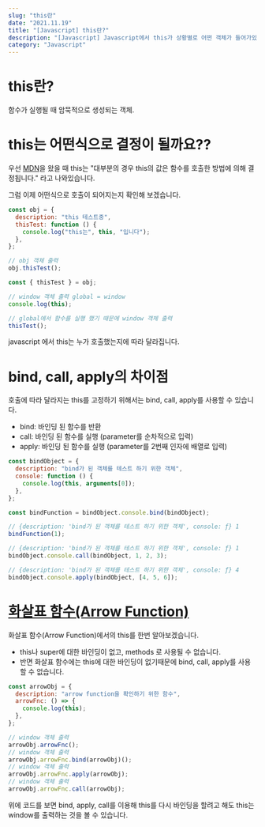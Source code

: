 ```yaml
---
slug: "this란"
date: "2021.11.19"
title: "[Javascript] this란?"
description: "[Javascript] Javascript에서 this가 상황별로 어떤 객체가 들어가있는지 알 수 있다."
category: "Javascript"
---
```


# this란?

함수가 실행될 때 암묵적으로 생성되는 객체.

# this는 어떤식으로 결정이 될까요??

우선 [MDN](https://developer.mozilla.org/ko/docs/Web/JavaScript/Reference/Operators/this)을 왔을 때 this는 "대부분의 경우 this의 값은 함수를 호출한 방법에 의해 결정됩니다." 라고 나와있습니다.

그럼 이제 어떤식으로 호출이 되어지는지 확인해 보겠습니다.

```javascript
const obj = {
  description: "this 테스트중",
  thisTest: function () {
    console.log("this는", this, "입니다");
  },
};

// obj 객체 출력
obj.thisTest();

const { thisTest } = obj;

// window 객체 출력 global = window
console.log(this);

// global에서 함수를 실행 했기 때문에 window 객체 출력
thisTest();
```

javascript 에서 this는 누가 호출했는지에 따라 달라집니다.

# bind, call, apply의 차이점

호출에 따라 달라지는 this를 고정하기 위해서는 bind, call, apply를 사용할 수 있습니다.

- bind: 바인딩 된 함수를 반환
- call: 바인딩 된 함수를 실행 (parameter를 순차적으로 입력)
- apply: 바인딩 된 함수를 실행 (parameter를 2번째 인자에 배열로 입력)

```javascript
const bindObject = {
  description: "bind가 된 객체를 테스트 하기 위한 객체",
  console: function () {
    console.log(this, arguments[0]);
  },
};

const bindFunction = bindObject.console.bind(bindObject);

// {description: 'bind가 된 객체를 테스트 하기 위한 객체', console: ƒ} 1
bindFunction(1);

// {description: 'bind가 된 객체를 테스트 하기 위한 객체', console: ƒ} 1
bindObject.console.call(bindObject, 1, 2, 3);

// {description: 'bind가 된 객체를 테스트 하기 위한 객체', console: ƒ} 4
bindObject.console.apply(bindObject, [4, 5, 6]);
```

# [화살표 함수(Arrow Function)](https://developer.mozilla.org/ko/docs/Web/JavaScript/Reference/Functions/Arrow_functions)

화살표 함수(Arrow Function)에서의 this를 한번 알아보겠습니다.

- this나 super에 대한 바인딩이 없고, methods 로 사용될 수 없습니다.
- 반면 화살표 함수에는 this에 대한 바인딩이 없기때문에 bind, call, apply를 사용할 수 없습니다.

```javascript
const arrowObj = {
  description: "arrow function을 확인하기 위한 함수",
  arrowFnc: () => {
    console.log(this);
  },
};

// window 객체 출력
arrowObj.arrowFnc();
// window 객체 출력
arrowObj.arrowFnc.bind(arrowObj)();
// window 객체 출력
arrowObj.arrowFnc.apply(arrowObj);
// window 객체 출력
arrowObj.arrowFnc.call(arrowObj);
```

위에 코드를 보면 bind, apply, call를 이용해 this를 다시 바인딩을 할려고 해도 this는 window를 출력하는 것을 볼 수 있습니다.
